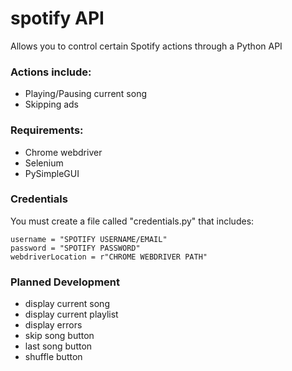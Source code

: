 # spotify API
 
 Allows you to control certain Spotify actions through a Python API
 
 ### Actions include:
 - Playing/Pausing current song
 - Skipping ads

 ### Requirements:
 - Chrome webdriver
 - Selenium
 - PySimpleGUI

 ### Credentials
 You must create a file called "credentials.py" that includes:
 ```
username = "SPOTIFY USERNAME/EMAIL"
password = "SPOTIFY PASSWORD"
webdriverLocation = r"CHROME WEBDRIVER PATH"
 ```
 ### Planned Development
- display current song
- display current playlist
- display errors
- skip song button
- last song button
- shuffle button